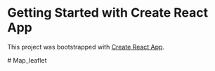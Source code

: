 # Getting Started with Create React App

This project was bootstrapped with [Create React App](https://github.com/facebook/create-react-app).



#   M a p _ l e a f l e t  
 